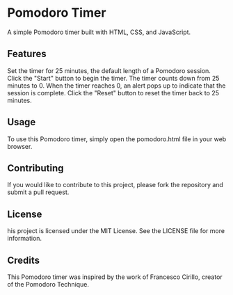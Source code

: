 # Pomodoro Timer

A simple Pomodoro timer built with HTML, CSS, and JavaScript.

## Features
Set the timer for 25 minutes, the default length of a Pomodoro session.
Click the "Start" button to begin the timer.
The timer counts down from 25 minutes to 0.
When the timer reaches 0, an alert pops up to indicate that the session is complete.
Click the "Reset" button to reset the timer back to 25 minutes.

## Usage
To use this Pomodoro timer, simply open the pomodoro.html file in your web browser.

## Contributing

If you would like to contribute to this project, please fork the repository and submit a pull request.

## License
his project is licensed under the MIT License. See the LICENSE file for more information.

## Credits
This Pomodoro timer was inspired by the work of Francesco Cirillo, creator of the Pomodoro Technique.
